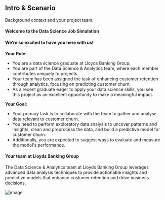 <h2>Intro & Scenario</h2>
Background context and your project team.

<h4>Welcome to the Data Science Job Simulation</h4>
<h4>We’re so excited to have you here with us!</h4>

<b>Your Role:</b>

 - You are a data science graduate at Lloyds Banking Group.
 - You are part of the Data Science & Analytics team, where each member contributes uniquely to projects.
 - Your team has been assigned the task of enhancing customer retention through analytics, focusing on predicting customer churn.
 - As a recent graduate eager to apply your data science skills, you see this project as an excellent opportunity to make a meaningful impact.

<b>Your Goal:</b>

 - Your primary task is to collaborate with the team to gather and analyse data relevant to customer churn.
 - You need to perform exploratory data analysis to uncover patterns and insights, clean and preprocess the data, and build a predictive model for customer churn.
 - Additionally, you are expected to suggest ways to evaluate and measure the model's performance.

<h4>Your team at Lloyds Banking Group</h4>
The Data Science & Analytics team at Lloyds Banking Group leverages advanced data analysis techniques to provide actionable insights and predictive models that enhance customer retention and drive business decisions.

![image](https://github.com/user-attachments/assets/dd8dd1fb-2abc-46ce-8fb8-4b61613177a3)
